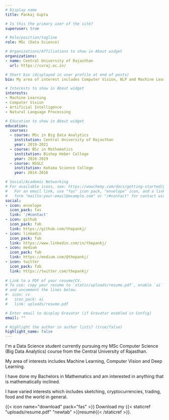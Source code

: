 ```yaml
---
# Display name
title: Pankaj Gupta

# Is this the primary user of the site?
superuser: true

# Role/position/tagline
role: MSc (Data Science)

# Organizations/Affiliations to show in About widget
organizations:
- name: Central University of Rajasthan
  url: https://curaj.ac.in/

# Short bio (displayed in user profile at end of posts)
bio: My area of interest includes Computer Vision, NLP and Machine Learning

# Interests to show in About widget
interests:
- Machine Learning
- Computer Vision
- Artificial Intelligence
- Natural Language Processing

# Education to show in About widget
education:
  courses:
  - course: MSc in Big Data Analytics
    institution: Central University of Rajasthan
    year: 2019-2021
  - course: BSc in Mathematics
    institution: Bishop Heber College
    year: 2016-2019
  - course: HSSLC
    institution: Kohima Science College
    year: 2014-2016

# Social/Academic Networking
# For available icons, see: https://wowchemy.com/docs/getting-started/page-builder/#icons
#   For an email link, use "fas" icon pack, "envelope" icon, and a link in the
#   form "mailto:your-email@example.com" or "/#contact" for contact widget.
social:
- icon: envelope
  icon_pack: fas
  link: '/#contact'
- icon: github
  icon_pack: fab
  link: https://github.com/thepankj/
- icon: linkedin
  icon_pack: fab
  link: https://www.linkedin.com/in/thepankj/
- icon: medium
  icon_pack: fab
  link: https://medium.com/@thepankj/
- icon: twitter
  icon_pack: fab
  link: https://twitter.com/thepankj/
  
# Link to a PDF of your resume/CV.
# To use: copy your resume to `static/uploads/resume.pdf`, enable `ai` icons in `params.toml`, 
# and uncomment the lines below.
#- icon: cv
#   icon_pack: ai
#   link: uploads/resume.pdf

# Enter email to display Gravatar (if Gravatar enabled in Config)
email: ""

# Highlight the author in author lists? (true/false)
highlight_name: false
---
```


I'm a Data Science student currently pursuing my MSc Computer Science (Big Data Analytics) course from the Central University of Rajasthan.

My area of interests includes Machine Learning, Computer Vision and Deep Learning.

I have done my Bachelors in Mathematics and am interested in anything that is mathematically inclined.

I have varied interests which includes sketching, cryptocurrencies, trading, food and the world in general.

{{< icon name="download" pack="fas" >}} Download my {{< staticref "uploads/resume.pdf" "newtab" >}}resumé{{< /staticref >}}.
